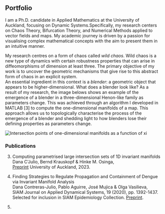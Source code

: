## Portfolio

I am a Ph.D. candidate in Applied Mathematics at the University of Auckland, focusing on Dynamic Systems.Specifically, my research centers on Chaos Theory, Bifurcation Theory, and Numerical Methods applied to vector fields and maps.  My academic journey is driven by a passion for visualising complex mathematical concepts with the aim to present them in an intuitive manner.

My research centres on a form of chaos called  <i>wild chaos</i>. Wild chaos is a new type of dynamics with certain robustness properties that can arise in diffeomorphisms of dimension at least three. The primary objective of my work is to uncover the geometric mechanisms that give rise to this abstract form of chaos in an explicit system. <br>
An essential ingredient in this context is a <i>blender</i>: a geometric object that appears to be higher-dimensional.  What does a blender look like? As a result of my research, the image belows shows an example of the emergence of a blender in a three-dimensional Henon-like family as parameters change. This was achieved through an algorithm I developed in MATLAB [3] to compute the one-dimensional manifolds of a map. This approach allows us to topologically characterise the process of the emergence of a blender and shedding light to how blenders lose their defining properties as parameters change.

![Intersection points of one-dimensional manifolds as a function of xi](/assets/img/movie.gif)

### Publications
3. Computing parametrised large intersection sets of 1D invariant manifolds<br>
   Dana C'Julio, Bernd Krauskopf & Hinke M. Osinga,<br>
   [Preprint](https://www.math.auckland.ac.nz/~hinke/preprints/cko_algorithm.html) University of Auckland, 2023.

2. Finding Strategies to Regulate Propagation and Containment of Dengue via Invariant Manifold Analysis<br>
   Dana Contreras-Julio, Pablo Aguirre, José Mujica & Olga Vasilieva,<br>
   SIAM Journal on Applied Dynamical Systems, 19 (2020), pp. 1392-1437.<br>
   Selected for inclusion in SIAM Epidemiology Collection. [Preprint](/assets/files/Wolbachia2020.pdf).

1. 



